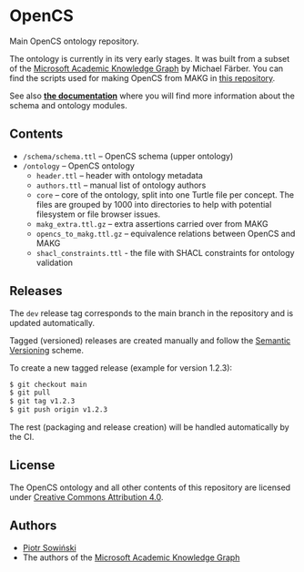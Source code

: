 # OpenCS
Main OpenCS ontology repository.

The ontology is currently in its very early stages. It was built from a subset of the [Microsoft Academic Knowledge Graph](https://makg.org/) by Michael Färber. You can find the scripts used for making OpenCS from MAKG in [this repository](https://github.com/OpenCS-ontology/makg-to-opencs).

See also **[the documentation](https://github.com/OpenCS-ontology/OpenCS/wiki/)** where you will find more information about the schema and ontology modules.

## Contents

- `/schema/schema.ttl` – OpenCS schema (upper ontology)
- `/ontology` – OpenCS ontology
  - `header.ttl` – header with ontology metadata
  - `authors.ttl` – manual list of ontology authors
  - `core` – core of the ontology, split into one Turtle file per concept. The files are grouped by 1000 into directories to help with potential filesystem or file browser issues.
  - `makg_extra.ttl.gz` – extra assertions carried over from MAKG
  - `opencs_to_makg.ttl.gz` – equivalence relations between OpenCS and MAKG
  - `shacl_constraints.ttl` - the file with SHACL constraints for ontology validation

## Releases
The `dev` release tag corresponds to the main branch in the repository and is updated automatically.

Tagged (versioned) releases are created manually and follow the [Semantic Versioning](https://semver.org/) scheme.

To create a new tagged release (example for version 1.2.3):
```sh
$ git checkout main
$ git pull
$ git tag v1.2.3
$ git push origin v1.2.3
```

The rest (packaging and release creation) will be handled automatically by the CI.

## License

The OpenCS ontology and all other contents of this repository are licensed under [Creative Commons Attribution 4.0](https://creativecommons.org/licenses/by/4.0/).

## Authors

- [Piotr Sowiński](https://github.com/Ostrzyciel)
- The authors of the [Microsoft Academic Knowledge Graph](https://makg.org/)
